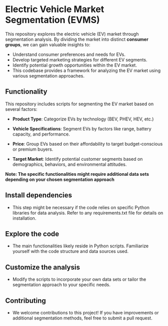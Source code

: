 # Electric Vehicle Market Segmentation (EVMS)
   

This repository explores the electric vehicle (EV) market through segmentation analysis. 
By dividing the market into distinct **consumer groups**, we can gain valuable insights to:

- Understand consumer preferences and needs for EVs.
- Develop targeted marketing strategies for different EV segments.
- Identify potential growth opportunities within the EV market.
- This codebase provides a framework for analyzing the EV market using various segmentation approaches.

## Functionality
This repository includes scripts for segmenting the EV market based on several factors:

- **Product Type**: Categorize EVs by technology (BEV, PHEV, HEV, etc.)                            

- **Vehicle Specifications**: Segment EVs by factors like range, battery capacity, and performance.  

- **Price**: Group EVs based on their affordability to target budget-conscious or premium buyers.

- **Target Market**: Identify potential customer segments based on demographics, behaviors, and environmental attitudes. 


**Note: The specific functionalities might require additional data sets depending on your chosen segmentation approach**


## Install dependencies

- This step might be necessary if the code relies on specific Python libraries for data analysis. Refer to any requirements.txt file for details on installation.

## Explore the code

- The main functionalities likely reside in Python scripts. Familiarize yourself with the code structure and data sources used.
## Customize the analysis

- Modify the scripts to incorporate your own data sets or tailor the segmentation approach to your specific needs.

## Contributing
- We welcome contributions to this project! If you have improvements or additional segmentation methods, feel free to submit a pull request.
 

